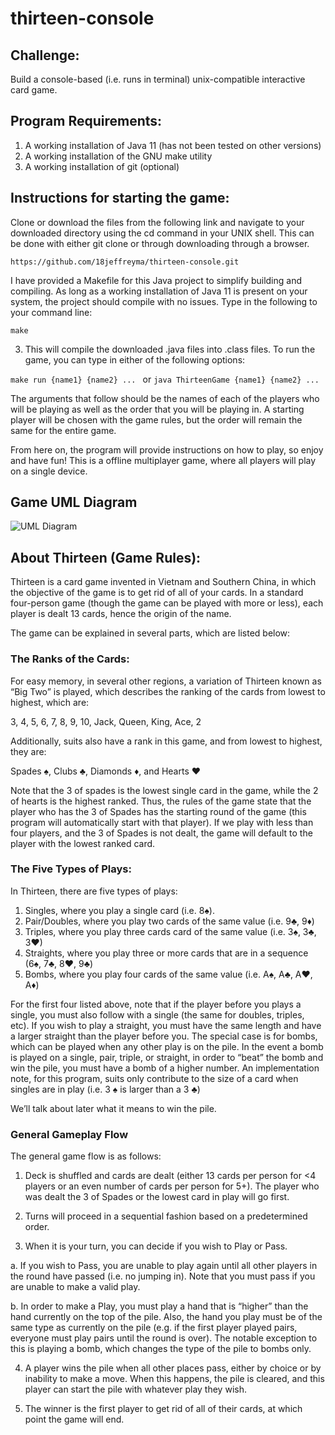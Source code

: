 # thirteen-console

## Challenge:

Build a console-based (i.e. runs in terminal) unix-compatible interactive card game.

## Program Requirements:

1)	A working installation of Java 11 (has not been tested on other versions)
2)	A working installation of the GNU make utility
3)	A working installation of git (optional)

## Instructions for starting the game:

Clone or download the files from the following link and navigate to your downloaded directory using the cd command in your UNIX shell. This can be done with either git clone or through downloading through a browser.
```
https://github.com/18jeffreyma/thirteen-console.git
```

I have provided a Makefile for this Java project to simplify building and compiling. As long as a working installation of Java 11 is present on your system, the project should compile with no issues. Type in the following to your command line:
```
make
```

3. This will compile the downloaded .java files into .class files. To run the game, you can type in either of the following options:

```make run {name1} {name2} ... ``` or  ```java ThirteenGame {name1} {name2} ...```

The arguments that follow should be the names of each of the players who will be playing as well as the order that you will be playing in. A starting player will be chosen with the game rules, but the order will remain the same for the entire game.

From here on, the program will provide instructions on how to play, so enjoy and have fun! This is a offline multiplayer game, where all players will play on a single device.

## Game UML Diagram

![UML Diagram](uml_diagram.png)

## About Thirteen (Game Rules):

Thirteen is a card game invented in Vietnam and Southern China, in which the objective of the game is to get rid of all of your cards. In a standard four-person game (though the game can be played with more or less), each player is dealt 13 cards, hence the origin of the name.

The game can be explained in several parts, which are listed below:

### The Ranks of the Cards:

For easy memory, in several other regions, a variation of Thirteen known as “Big Two” is played, which describes the ranking of the cards from lowest to highest, which are:

3, 4, 5, 6, 7, 8, 9, 10, Jack, Queen, King, Ace, 2

Additionally, suits also have a rank in this game, and from lowest to highest, they are:

Spades ♠, Clubs ♣, Diamonds ♦, and Hearts ♥

Note that the 3 of spades is the lowest single card in the game, while the 2 of hearts is the highest ranked. Thus, the rules of the game state that the player who has the 3 of Spades has the starting round of the game (this program will automatically start with that player). If we play with less than four players, and the 3 of Spades is not dealt, the game will default to the player with the lowest ranked card.

### The Five Types of Plays:

In Thirteen, there are five types of plays:

1.	Singles, where you play a single card (i.e. 8♠).
2.	Pair/Doubles, where you play two cards of the same value (i.e. 9♣, 9♦)
3.	Triples, where you play three cards card of the same value (i.e. 3♠, 3♣, 3♥)
4.	Straights, where you play three or more cards that are in a sequence (6♠, 7♣, 8♥, 9♣)
5.	Bombs, where you play four cards of the same value (i.e. A♠, A♣, A♥, A♦)

For the first four listed above, note that if the player before you plays a single, you must also follow with a single (the same for doubles, triples, etc). If you wish to play a straight, you must have the same length and have a larger straight than the player before you. The special case is for bombs, which can be played when any other play is on the pile. In the event a bomb is played on a single, pair, triple, or straight, in order to “beat” the bomb and win the pile, you must have a bomb of a higher number. An implementation note, for this program, suits only contribute to the size of a card when singles are in play (i.e. 3 ♠ is larger than a 3 ♣)

We’ll talk about later what it means to win the pile.

### General Gameplay Flow

The general game flow is as follows:

1.	Deck is shuffled and cards are dealt (either 13 cards per person for <4 players or an even number of cards per person for 5+). The player who was dealt the 3 of Spades or the lowest card in play will go first.

2.	Turns will proceed in a sequential fashion based on a predetermined order.

3.	When it is your turn, you can decide if you wish to Play or Pass.

a.	If you wish to Pass, you are unable to play again until all other players in the round have passed (i.e. no jumping in). Note that you must pass if you are unable to make a valid play.

b.	In order to make a Play, you must play a hand that is “higher” than the hand currently on the top of the pile. Also, the hand you play must be of the same type as currently on the pile (e.g. if the first player played pairs, everyone must play pairs until the round is over). The notable exception to this is playing a bomb, which changes the type of the pile to bombs only.

4.	A player wins the pile when all other places pass, either by choice or by inability to make a move. When this happens, the pile is cleared, and this player can start the pile with whatever play they wish.

5.	The winner is the first player to get rid of all of their cards, at which point the game will end.
